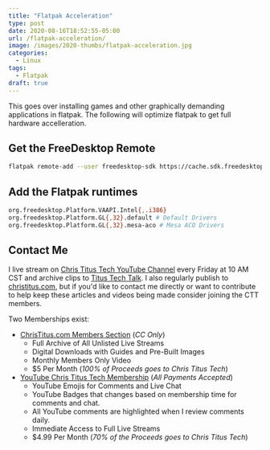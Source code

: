 ```yaml
---
title: "Flatpak Acceleration"
type: post
date: 2020-08-16T18:52:55-05:00
url: /flatpak-acceleration/
image: /images/2020-thumbs/flatpak-acceleration.jpg
categories:
  - Linux
tags:
  - Flatpak 
draft: true
---
```

This goes over installing games and other graphically demanding applications in flatpak. The following will optimize flatpak to get full hardware accelleration.
<!--more-->

## Get the FreeDesktop Remote

```bash
flatpak remote-add --user freedesktop-sdk https://cache.sdk.freedesktop.org/freedesktop-sdk.flatpakrepo
```

## Add the Flatpak runtimes

```bash
org.freedesktop.Platform.VAAPI.Intel{,.i386}
org.freedesktop.Platform.GL{,32}.default # Default Drivers
org.freedesktop.Platform.GL{,32}.mesa-aco # Mesa ACO Drivers
```

## Contact Me

I live stream on [Chris Titus Tech YouTube Channel][1] every Friday at 10 AM CST and archive clips to [Titus Tech Talk][2]. I also regularly publish to [christitus.com][3], but if you'd like to contact me directly or want to contribute to help keep these articles and videos being made consider joining the CTT members. 

Two Memberships exist:
- [ChrisTitus.com Members Section][4] (_CC Only_)
  - Full Archive of All Unlisted Live Streams
  - Digital Downloads with Guides and Pre-Built Images
  - Monthly Members Only Video
  - $5 Per Month (_100% of Proceeds goes to Chris Titus Tech_)
- [YouTube Chris Titus Tech Membership][5] (_All Payments Accepted_)
  - YouTube Emojis for Comments and Live Chat
  - YouTube Badges that changes based on membership time for comments and chat.
  - All YouTube comments are highlighted when I review comments daily. 
  - Immediate Access to Full Live Streams
  - $4.99 Per Month (_70% of the Proceeds goes to Chris Titus Tech_)

 [1]: https://www.youtube.com/c/ChrisTitusTech
 [2]: https://www.youtube.com/c/ChrisTitusTechStreams
 [3]: https://christitus.com/
 [4]: https://portal.christitus.com
 [5]: https://links.christitus.com/join